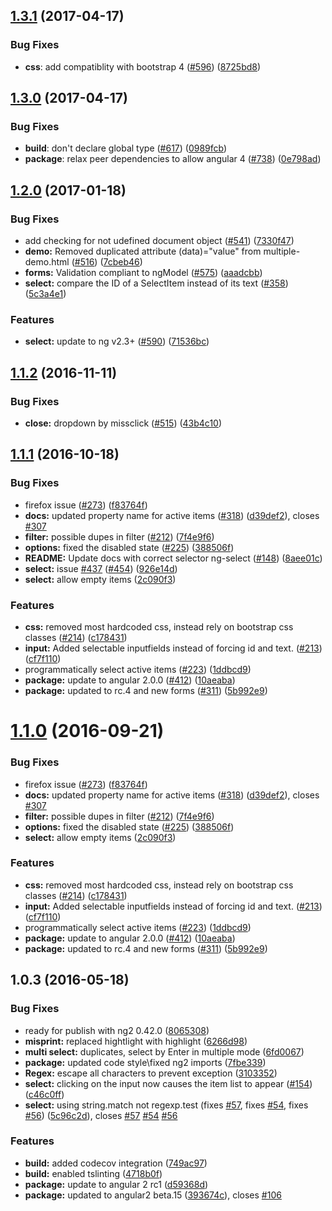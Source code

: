 <a name="1.3.1"></a>
## [1.3.1](https://github.com/roolebo/ng2-select-compat/compare/v1.3.0...v1.3.1) (2017-04-17)

### Bug Fixes

* **css**: add compatiblity with bootstrap 4 ([#596](https://github.com/valor-software/ng2-select/issues/596)) ([8725bd8](https://github.com/roolebo/ng2-select-compat/commit/8725bd8))


<a name="1.3.0"></a>
## [1.3.0](https://github.com/roolebo/ng2-select-compat/compare/v1.2.0...v1.3.0) (2017-04-17)

### Bug Fixes

* **build**: don't declare global type ([#617](https://github.com/valor-software/ng2-select/issues/617)) ([0989fcb](https://github.com/roolebo/ng2-select-compat/commit/0989fcb))
* **package**: relax peer dependencies to allow angular 4 ([#738](https://github.com/valor-software/ng2-select/issues/738)) ([0e798ad](https://github.com/roolebo/ng2-select-compat/commit/0e798ad))


<a name="1.2.0"></a>
## [1.2.0](https://github.com/valor-software/ng2-select/compare/v1.1.2...v1.2.0) (2017-01-18)


### Bug Fixes

* add checking for not udefined document object ([#541](https://github.com/valor-software/ng2-select/issues/541)) ([7330f47](https://github.com/valor-software/ng2-select/commit/7330f47))
* **demo:** Removed duplicated attribute (data)="value" from multiple-demo.html ([#516](https://github.com/valor-software/ng2-select/issues/516)) ([7cbeb46](https://github.com/valor-software/ng2-select/commit/7cbeb46))
* **forms:** Validation compliant to ngModel ([#575](https://github.com/valor-software/ng2-select/issues/575)) ([aaadcbb](https://github.com/valor-software/ng2-select/commit/aaadcbb))
* **select:** compare the ID of a SelectItem instead of its text ([#358](https://github.com/valor-software/ng2-select/issues/358)) ([5c3a4e1](https://github.com/valor-software/ng2-select/commit/5c3a4e1))


### Features

* **select:** update to ng v2.3+ ([#590](https://github.com/valor-software/ng2-select/issues/590)) ([71536bc](https://github.com/valor-software/ng2-select/commit/71536bc))



<a name="1.1.2"></a>
## [1.1.2](https://github.com/valor-software/ng2-select/compare/v1.1.1...v1.1.2) (2016-11-11)


### Bug Fixes

* **close:** dropdown by missclick ([#515](https://github.com/valor-software/ng2-select/issues/515)) ([43b4c10](https://github.com/valor-software/ng2-select/commit/43b4c10))



<a name="1.1.1"></a>
## [1.1.1](https://github.com/valor-software/ng2-select/compare/v1.0.3...v1.1.1) (2016-10-18)


### Bug Fixes

* firefox issue ([#273](https://github.com/valor-software/ng2-select/issues/273)) ([f83764f](https://github.com/valor-software/ng2-select/commit/f83764f))
* **docs:** updated property name for active items ([#318](https://github.com/valor-software/ng2-select/issues/318)) ([d39def2](https://github.com/valor-software/ng2-select/commit/d39def2)), closes [#307](https://github.com/valor-software/ng2-select/issues/307)
* **filter:** possible dupes in filter ([#212](https://github.com/valor-software/ng2-select/issues/212)) ([7f4e9f6](https://github.com/valor-software/ng2-select/commit/7f4e9f6))
* **options:** fixed the disabled state ([#225](https://github.com/valor-software/ng2-select/issues/225)) ([388506f](https://github.com/valor-software/ng2-select/commit/388506f))
* **README:** Update docs with correct selector ng-select ([#148](https://github.com/valor-software/ng2-select/issues/148)) ([8aee01c](https://github.com/valor-software/ng2-select/commit/8aee01c))
* **select:**  issue [#437](https://github.com/valor-software/ng2-select/issues/437) ([#454](https://github.com/valor-software/ng2-select/issues/454)) ([926e14d](https://github.com/valor-software/ng2-select/commit/926e14d))
* **select:** allow empty items ([2c090f3](https://github.com/valor-software/ng2-select/commit/2c090f3))


### Features

* **css:** removed most hardcoded css, instead rely on bootstrap css classes ([#214](https://github.com/valor-software/ng2-select/issues/214)) ([c178431](https://github.com/valor-software/ng2-select/commit/c178431))
* **input:** Added selectable inputfields instead of forcing id and text. ([#213](https://github.com/valor-software/ng2-select/issues/213)) ([cf7f110](https://github.com/valor-software/ng2-select/commit/cf7f110))
* programmatically select active items ([#223](https://github.com/valor-software/ng2-select/issues/223)) ([1ddbcd9](https://github.com/valor-software/ng2-select/commit/1ddbcd9))
* **package:** update to angular 2.0.0 ([#412](https://github.com/valor-software/ng2-select/issues/412)) ([10aeaba](https://github.com/valor-software/ng2-select/commit/10aeaba))
* **package:** updated to rc.4 and new forms ([#311](https://github.com/valor-software/ng2-select/issues/311)) ([5b992e9](https://github.com/valor-software/ng2-select/commit/5b992e9))



<a name="1.1.0"></a>
# [1.1.0](https://github.com/valor-software/ng2-select/compare/v1.0.3...v1.1.0) (2016-09-21)


### Bug Fixes

* firefox issue ([#273](https://github.com/valor-software/ng2-select/issues/273)) ([f83764f](https://github.com/valor-software/ng2-select/commit/f83764f))
* **docs:** updated property name for active items ([#318](https://github.com/valor-software/ng2-select/issues/318)) ([d39def2](https://github.com/valor-software/ng2-select/commit/d39def2)), closes [#307](https://github.com/valor-software/ng2-select/issues/307)
* **filter:** possible dupes in filter ([#212](https://github.com/valor-software/ng2-select/issues/212)) ([7f4e9f6](https://github.com/valor-software/ng2-select/commit/7f4e9f6))
* **options:** fixed the disabled state ([#225](https://github.com/valor-software/ng2-select/issues/225)) ([388506f](https://github.com/valor-software/ng2-select/commit/388506f))
* **select:** allow empty items ([2c090f3](https://github.com/valor-software/ng2-select/commit/2c090f3))


### Features

* **css:** removed most hardcoded css, instead rely on bootstrap css classes ([#214](https://github.com/valor-software/ng2-select/issues/214)) ([c178431](https://github.com/valor-software/ng2-select/commit/c178431))
* **input:** Added selectable inputfields instead of forcing id and text. ([#213](https://github.com/valor-software/ng2-select/issues/213)) ([cf7f110](https://github.com/valor-software/ng2-select/commit/cf7f110))
* programmatically select active items ([#223](https://github.com/valor-software/ng2-select/issues/223)) ([1ddbcd9](https://github.com/valor-software/ng2-select/commit/1ddbcd9))
* **package:** update to angular 2.0.0 ([#412](https://github.com/valor-software/ng2-select/issues/412)) ([10aeaba](https://github.com/valor-software/ng2-select/commit/10aeaba))
* **package:** updated to rc.4 and new forms ([#311](https://github.com/valor-software/ng2-select/issues/311)) ([5b992e9](https://github.com/valor-software/ng2-select/commit/5b992e9))



<a name="1.0.3"></a>
## 1.0.3 (2016-05-18)


### Bug Fixes

* ready for publish with ng2 0.42.0 ([8065308](https://github.com/valor-software/ng2-select/commit/8065308))
* **misprint:** replaced hightlight with highlight ([6266d98](https://github.com/valor-software/ng2-select/commit/6266d98))
* **multi select:** duplicates, select by Enter in multiple mode ([6fd0067](https://github.com/valor-software/ng2-select/commit/6fd0067))
* **package:** updated code style\fixed ng2 imports ([7fbe339](https://github.com/valor-software/ng2-select/commit/7fbe339))
* **Regex:** escape all characters to prevent exception ([3103352](https://github.com/valor-software/ng2-select/commit/3103352))
* **select:** clicking on the input now causes the item list to appear ([#154](https://github.com/valor-software/ng2-select/issues/154)) ([c46c0ff](https://github.com/valor-software/ng2-select/commit/c46c0ff))
* **select:** using string.match not regexp.test (fixes [#57](https://github.com/valor-software/ng2-select/issues/57), fixes [#54](https://github.com/valor-software/ng2-select/issues/54), fixes [#56](https://github.com/valor-software/ng2-select/issues/56)) ([5c96c2d](https://github.com/valor-software/ng2-select/commit/5c96c2d)), closes [#57](https://github.com/valor-software/ng2-select/issues/57) [#54](https://github.com/valor-software/ng2-select/issues/54) [#56](https://github.com/valor-software/ng2-select/issues/56)


### Features

* **build:** added codecov integration ([749ac97](https://github.com/valor-software/ng2-select/commit/749ac97))
* **build:** enabled tslinting ([4718b0f](https://github.com/valor-software/ng2-select/commit/4718b0f))
* **package:** update to angular 2 rc1  ([d59368d](https://github.com/valor-software/ng2-select/commit/d59368d))
* **package:** updated to angular2 beta.15 ([393674c](https://github.com/valor-software/ng2-select/commit/393674c)), closes [#106](https://github.com/valor-software/ng2-select/issues/106)



